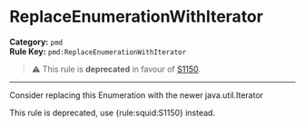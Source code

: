 
# ReplaceEnumerationWithIterator
**Category:** `pmd`<br/>
**Rule Key:** `pmd:ReplaceEnumerationWithIterator`<br/>
> :warning: This rule is **deprecated** in favour of [S1150](https://rules.sonarsource.com/java/RSPEC-1150).

-----

Consider replacing this Enumeration with the newer java.util.Iterator

<p>
  This rule is deprecated, use {rule:squid:S1150} instead.
</p>

